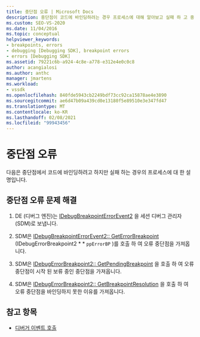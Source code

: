 ```yaml
---
title: 중단점 오류 | Microsoft Docs
description: 중단점이 코드에 바인딩하려는 경우 프로세스에 대해 알아보고 실패 하 고 중단점 오류를 해결 하는 방법을 알아봅니다.
ms.custom: SEO-VS-2020
ms.date: 11/04/2016
ms.topic: conceptual
helpviewer_keywords:
- breakpoints, errors
- debugging [Debugging SDK], breakpoint errors
- errors [Debugging SDK]
ms.assetid: 79221c6b-a924-4c8e-a778-e312e4e0c0c8
author: acangialosi
ms.author: anthc
manager: jmartens
ms.workload:
- vssdk
ms.openlocfilehash: 840fde5943cb2249bdf73cc92ca15878ae4e3890
ms.sourcegitcommit: ae6d47b09a439cd0e13180f5e89510e3e347fd47
ms.translationtype: MT
ms.contentlocale: ko-KR
ms.lasthandoff: 02/08/2021
ms.locfileid: "99943456"
---
```

# <a name="breakpoint-errors"></a>중단점 오류
다음은 중단점에서 코드에 바인딩하려고 하지만 실패 하는 경우의 프로세스에 대 한 설명입니다.

## <a name="troubleshoot-a-breakpoint-error"></a>중단점 오류 문제 해결

1. DE (디버그 엔진)는 [IDebugBreakpointErrorEvent2](../../extensibility/debugger/reference/idebugbreakpointerrorevent2.md) 을 세션 디버그 관리자 (SDM)로 보냅니다.

2. SDM은 [IDebugBreakpointErrorEvent2:: GetErrorBreakpoint](../../extensibility/debugger/reference/idebugbreakpointerrorevent2-geterrorbreakpoint.md) (IDebugErrorBreakpoint2 * * `ppErrorBP` )를 호출 하 여 오류 중단점을 가져옵니다.

3. SDM은 [IDebugErrorBreakpoint2:: GetPendingBreakpoint](../../extensibility/debugger/reference/idebugerrorbreakpoint2-getpendingbreakpoint.md) 을 호출 하 여 오류 중단점이 시작 된 보류 중인 중단점을 가져옵니다.

4. SDM은 [IDebugErrorBreakpoint2:: GetBreakpointResolution](../../extensibility/debugger/reference/idebugerrorbreakpoint2-getbreakpointresolution.md) 을 호출 하 여 오류 중단점을 바인딩하지 못한 이유를 가져옵니다.

## <a name="see-also"></a>참고 항목
- [디버거 이벤트 호출](../../extensibility/debugger/calling-debugger-events.md)
